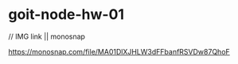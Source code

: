 # goit-node-hw-01


// IMG link || monosnap

https://monosnap.com/file/MA01DlXJHLW3dFFbanfRSVDw87QhoF